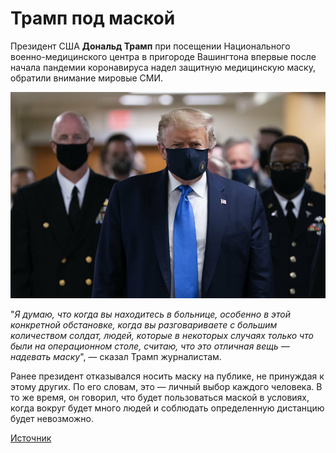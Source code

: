 # Трамп под маской


Президент США **Дональд Трамп** при посещении Национального военно-медицинского центра в пригороде Вашингтона впервые после начала пандемии коронавируса надел защитную медицинскую маску, обратили внимание мировые СМИ. 

<!--more-->  

![Трамп под маской](featured.jpg)  

"*Я думаю, что когда вы находитесь в больнице, особенно в этой конкретной обстановке, когда вы разговариваете с большим количеством солдат, людей, которые в некоторых случаях только что были на операционном столе, считаю, что это отличная вещь — надевать маску*", — сказал Трамп журналистам.  

Ранее президент отказывался носить маску на публике, не принуждая к этому других. По его словам, это — личный выбор каждого человека. В то же время, он говорил, что будет пользоваться маской в условиях, когда вокруг будет много людей и соблюдать определенную дистанцию будет невозможно.  

[Источник](https://rus.delfi.ee/daily/abroad/tramp-vpervye-poyavilsya-na-publike-v-zaschitnoj-maske?id=90425915)  


